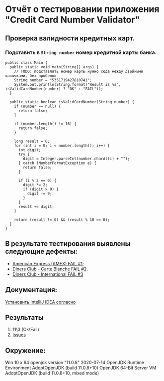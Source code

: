 # Отчёт о тестировании приложения "Credit Card Number Validator"

## Проверка валидности кредитных карт.

### Подставить в `String number` номер кредитной карты банка.


```
public class Main {
  public static void main(String[] args) {
    // TODO: подставлять номер карты нужно сюда между двойными кавычками, без пробелов
    String number = "5351719427810741";
    System.out.println(String.format("Result is %s", isValidCardNumber(number) ? "OK" : "FAIL"));
  }

  public static boolean isValidCardNumber(String number) {
    if (number == null) {
      return false;
    }

    if (number.length() != 16) {
      return false;
    }

    long result = 0;
    for (int i = 0; i < number.length(); i++) {
      int digit;
      try {
        digit = Integer.parseInt(number.charAt(i) + "");
      } catch (NumberFormatException e) {
        return false;
      }

      if (i % 2 == 0) {
        digit *= 2;
        if (digit > 9) {
          digit -= 9;
        }
      }
      result += digit;
    }

    return (result != 0) && (result % 10 == 0);
  }
}
```

## В результате тестирования выявлены следующие дефекты: 
* [American Express (AMEX) FAIL #1](https://github.com/BulygaDenis/javaHW1.2/issues/1);
* [Diners Club - Carte Blanche FAIL #2](https://github.com/BulygaDenis/javaHW1.2/issues/2).
* [Diners Club - International FAIL #3](https://github.com/BulygaDenis/javaHW1.2/issues/3)

## Документация:
[Установить IntelliJ IDEA согласно](https://github.com/netology-code/javaqa-homeworks/blob/master/intro/idea.md)


## Результаты

1. 11\3 (Ok\Fail)
2. [Issues](https://github.com/BulygaDenis/javaHW1.2/issues)



## Окружение:

Win 10 x 64
openjdk version "11.0.8" 2020-07-14
OpenJDK Runtime Environment AdoptOpenJDK (build 11.0.8+10)
OpenJDK 64-Bit Server VM AdoptOpenJDK (build 11.0.8+10, mixed mode)



